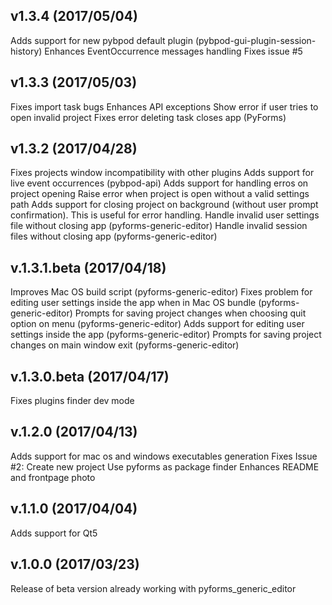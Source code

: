## v1.3.4 (2017/05/04)
Adds support for new pybpod default plugin (pybpod-gui-plugin-session-history)
Enhances EventOccurrence messages handling
Fixes issue #5

## v1.3.3 (2017/05/03)
Fixes import task bugs
Enhances API exceptions
Show error if user tries to open invalid project
Fixes error deleting task closes app (PyForms)

## v1.3.2 (2017/04/28)
Fixes projects window incompatibility with other plugins
Adds support for live event occurrences (pybpod-api)
Adds support for handling erros on project opening
Raise error when project is open without a valid settings path
Adds support for closing project on background (without user prompt confirmation). This is useful for error handling.
Handle invalid user settings file without closing app (pyforms-generic-editor)
Handle invalid session files without closing app (pyforms-generic-editor)


## v.1.3.1.beta (2017/04/18)
Improves Mac OS build script (pyforms-generic-editor)
Fixes problem for editing user settings inside the app when in Mac OS bundle (pyforms-generic-editor)
Prompts for saving project changes when choosing quit option on menu (pyforms-generic-editor)
Adds support for editing user settings inside the app (pyforms-generic-editor)
Prompts for saving project changes on main window exit (pyforms-generic-editor)

## v.1.3.0.beta (2017/04/17)
Fixes plugins finder dev mode

## v.1.2.0 (2017/04/13)
Adds support for mac os and windows executables generation
Fixes Issue #2: Create new project
Use pyforms as package finder
Enhances README and frontpage photo

## v.1.1.0 (2017/04/04)
Adds support for Qt5

## v.1.0.0 (2017/03/23)
Release of beta version already working with pyforms_generic_editor
